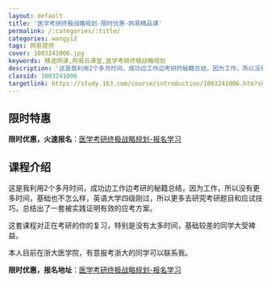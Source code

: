 ```yaml
---
layout: default
title: '医学考研终极战略规划-限时优惠-网易精品课'
permalink: /:categories/:title/
categories: wangyi2
tags: 网易提供
cover: 1003241006.jpg
keywords: 精选网课,网易云课堂,医学考研终极战略规划
description: '这是我利用2个多月时间，成功边工作边考研的秘籍总结，因为工作，所以没有更多时间，基础也不怎么样，英语大学四级刚过，所以更'
classid: 1003241006
targetlink: https://study.163.com/course/introduction/1003241006.htm?share=1&shareId=1025206652&utm_campaign=share&utm_medium=iphoneShare&utm_source=&utm_u=1025206652
---
```


## 限时特惠

**限时优惠，火速报名**：[医学考研终极战略规划-报名学习](https://study.163.com/course/introduction/1003241006.htm?share=1&shareId=1025206652&utm_campaign=share&utm_medium=iphoneShare&utm_source=&utm_u=1025206652)

## 课程介绍

这是我利用2个多月时间，成功边工作边考研的秘籍总结，因为工作，所以没有更多时间，基础也不怎么样，英语大学四级刚过，所以更多去研究考研题目和应试技巧，总结出了一套被实践证明有效的应考方案。



这套课程对正在考研的你的复习，特别是没有太多时间，基础较差的同学大受裨益。

本人目前在浙大医学院，有意报考浙大的同学可以联系我。

**限时优惠，报名地址**：[医学考研终极战略规划-报名学习](https://study.163.com/course/introduction/1003241006.htm?share=1&shareId=1025206652&utm_campaign=share&utm_medium=iphoneShare&utm_source=&utm_u=1025206652)

